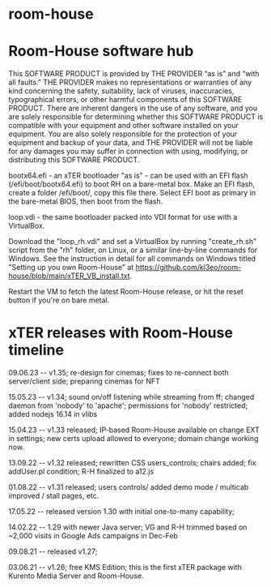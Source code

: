 # room-house

Room-House software hub
========================
 This SOFTWARE PRODUCT is provided by THE PROVIDER “as is” and “with all faults.” THE PROVIDER makes no representations or warranties of any kind concerning the safety, suitability, lack of viruses, inaccuracies, typographical errors, or other harmful components of this SOFTWARE PRODUCT. There are inherent dangers in the use of any software, and you are solely responsible for determining whether this SOFTWARE PRODUCT is compatible with your equipment and other software installed on your equipment. You are also solely responsible for the protection of your equipment and backup of your data, and THE PROVIDER will not be liable for any damages you may suffer in connection with using, modifying, or distributing this SOFTWARE PRODUCT. 

bootx64.efi - an xTER bootloader "as is" - can be used with an EFI flash (/efi/boot/bootx64.efi) to boot RH on a bare-metal box. Make an EFI flash, create a folder /efi/boot/, copy this file there. Select EFI boot as primary in the bare-metal BIOS, then boot from the flash.

loop.vdi - the same bootloader packed into VDI format for use with a VirtualBox.

Download the "loop_rh.vdi" and set a VirtualBox by running "create_rh.sh" script from the "rh" folder, on Linux, or a similar line-by-line commands for Windows. See the instruction in detail for all commands on Windows titled "Setting up you own Room-House" at https://github.com/kl3eo/room-house/blob/main/xTER_VB_install.txt. 

Restart the VM to fetch the latest Room-House release, or hit the reset button if you're on bare metal.

# xTER releases with Room-House timeline

09.06.23 -- v1.35; re-design for cinemas; fixes to re-connect both server/client side; preparing cinemas for NFT

15.05.23 -- v1.34; sound on/off listening while streaming from ff; changed daemon from 'nobody' to 'apache'; permissions for 'nobody' restricted; added nodejs 16.14 in vlibs

15.04.23 -- v1.33 released; IP-based Room-House available on change EXT in settings; new certs upload allowed to everyone; domain change working now.

13.09.22 -- v1.32 released; rewritten CSS users_controls; chairs added; fix addUser.pl condition; R-H finalized to a12.js

01.08.22 -- v1.31 released; users controls/ added demo mode / multicab improved / stall pages, etc.

17.05.22 -- released version 1.30 with initial one-to-many capability;

14.02.22 -- 1.29 with newer Java server; VG and R-H trimmed based on ~2,000 visits in Google Ads campaigns in Dec-Feb

09.08.21 -- released v1.27;

03.06.21 -- v1.26; free KMS Edition; this is the first xTER package with Kurento Media Server and Room-House.
